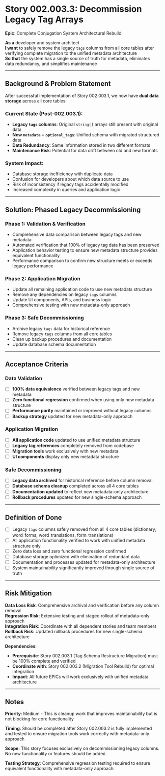 # Story 002.003.3: Decommission Legacy Tag Arrays

**Epic**: Complete Conjugation System Architectural Rebuild

**As a** developer and system architect  
**I want** to safely remove the legacy `tags` columns from all core tables after verifying complete migration to the unified metadata architecture  
**So that** the system has a single source of truth for metadata, eliminates data redundancy, and simplifies maintenance

---

## Background & Problem Statement

After successful implementation of Story 002.003.1, we now have **dual data storage** across all core tables:

### Current State (Post-002.003.1):
- **Legacy `tags` columns**: Original `string[]` arrays still present with original data
- **New `metadata` + `optional_tags`**: Unified schema with migrated structured data
- **Data Redundancy**: Same information stored in two different formats
- **Maintenance Risk**: Potential for data drift between old and new formats

### System Impact:
- Database storage inefficiency with duplicate data
- Confusion for developers about which data source to use
- Risk of inconsistency if legacy tags accidentally modified
- Increased complexity in queries and application logic

---

## Solution: Phased Legacy Decommissioning

### **Phase 1: Validation & Verification**
- Comprehensive data comparison between legacy tags and new metadata
- Automated verification that 100% of legacy tag data has been preserved
- Application behavior testing to ensure new metadata structure provides equivalent functionality
- Performance comparison to confirm new structure meets or exceeds legacy performance

### **Phase 2: Application Migration**
- Update all remaining application code to use new metadata structure
- Remove any dependencies on legacy `tags` columns
- Update UI components, APIs, and business logic
- Comprehensive testing with new metadata-only approach

### **Phase 3: Safe Decommissioning**
- Archive legacy `tags` data for historical reference
- Remove legacy `tags` columns from all core tables
- Clean up backup procedures and documentation
- Update database schema documentation

---

## Acceptance Criteria

### Data Validation
- [ ] **100% data equivalence** verified between legacy tags and new metadata
- [ ] **Zero functional regression** confirmed when using only new metadata structure
- [ ] **Performance parity** maintained or improved without legacy columns
- [ ] **Backup strategy** updated for new metadata-only approach

### Application Migration  
- [ ] **All application code** updated to use unified metadata structure
- [ ] **Legacy tag references** completely removed from codebase
- [ ] **Migration tools** work exclusively with new metadata
- [ ] **UI components** display only new metadata structure

### Safe Decommissioning
- [ ] **Legacy data archived** for historical reference before column removal
- [ ] **Database schema cleanup** completed across all 4 core tables
- [ ] **Documentation updated** to reflect new metadata-only architecture
- [ ] **Rollback procedures** updated for new single-schema approach

---

## Definition of Done

- [ ] Legacy `tags` columns safely removed from all 4 core tables (dictionary, word_forms, word_translations, form_translations)
- [ ] All application functionality verified to work with unified metadata structure only
- [ ] Zero data loss and zero functional regression confirmed
- [ ] Database storage optimized with elimination of redundant data
- [ ] Documentation and processes updated for metadata-only architecture
- [ ] System maintainability significantly improved through single source of truth

---

## Risk Mitigation

**Data Loss Risk**: Comprehensive archival and verification before any column removal  
**Regression Risk**: Extensive testing and staged rollout of metadata-only approach  
**Integration Risk**: Coordinate with all dependent stories and team members  
**Rollback Risk**: Updated rollback procedures for new single-schema architecture

**Dependencies**: 
- **Prerequisite**: Story 002.003.1 (Tag Schema Restructure Migration) must be 100% complete and verified
- **Coordinate with**: Story 002.003.2 (Migration Tool Rebuild) for optimal integration
- **Impact**: All future EPICs will work exclusively with unified metadata architecture

---

## Notes

**Priority**: Medium - This is cleanup work that improves maintainability but is not blocking for core functionality

**Timing**: Should be completed after Story 002.003.2 is fully implemented and tested to ensure migration tools work correctly with metadata-only approach

**Scope**: This story focuses exclusively on decommissioning legacy columns. No new functionality or features should be added.

**Testing Strategy**: Comprehensive regression testing required to ensure equivalent functionality with metadata-only approach.